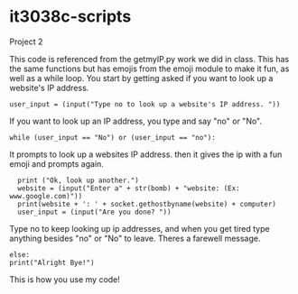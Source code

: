 # it3038c-scripts
  
Project 2 

  This code is referenced from the getmyIP.py work we did in class. This has the same functions but has emojis from the emoji module to make it fun, as well as a while loop.
  You start by getting asked if you want to look up a website's IP address.
  
    user_input = (input("Type no to look up a website's IP address. "))
    
  If you want to look up an IP address, you type and say "no" or "No".
  
    while (user_input == "No") or (user_input == "no"):

  It prompts to look up a websites IP address. then it gives the ip with a fun emoji and prompts again.
      
      print ("Ok, look up another.")
      website = (input("Enter a" + str(bomb) + "website: (Ex: www.google.com)"))
      print(website + ': ' + socket.gethostbyname(website) + computer)
      user_input = (input("Are you done? "))
      
  Type no to keep looking up ip addresses, and when you get tired type anything besides "no" or "No" to leave. 
  Theres a farewell message.
  
    else:
    print("Alright Bye!")
    
  This is how you use my code!
